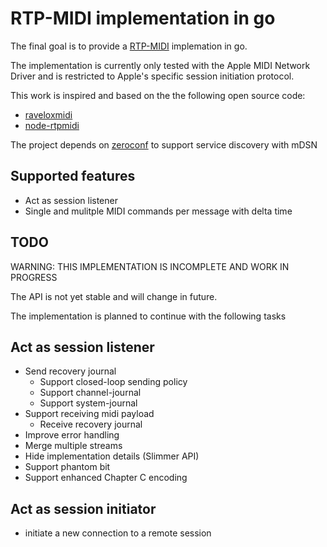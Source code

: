 # RTP-MIDI implementation in go

The final goal is to provide a [RTP-MIDI](https://en.wikipedia.org/wiki/RTP-MIDI) implemation in go.

The implementation is currently only tested with the Apple MIDI Network Driver and is restricted to 
Apple's specific session initiation protocol.

This work is inspired and based on the the following open source code:

* [raveloxmidi](https://github.com/ravelox/pimidi/tree/master/raveloxmidi)
* [node-rtpmidi](https://github.com/jdachtera/node-rtpmidi)

The project depends on [zeroconf](https://github.com/grandcat/zeroconf) to support service discovery with mDSN

## Supported features
* Act as session listener
* Single and mulitple MIDI commands per message with delta time


## TODO

WARNING: THIS IMPLEMENTATION IS INCOMPLETE AND WORK IN PROGRESS

The API is not yet stable and will change in future.

The implementation is planned to continue with the following tasks

## Act as session listener
* Send recovery journal
  * Support closed-loop sending policy
  * Support channel-journal
  * Support system-journal
* Support receiving midi payload
  * Receive recovery journal
* Improve error handling
* Merge multiple streams
* Hide implementation details (Slimmer API)
* Support phantom bit
* Support enhanced Chapter C encoding

## Act as session initiator
* initiate a new connection to a remote session

